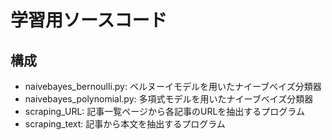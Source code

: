 # 学習用ソースコード

## 構成
- naivebayes_bernoulli.py: ベルヌーイモデルを用いたナイーブベイズ分類器
- naivebayes_polynomial.py: 多項式モデルを用いたナイーブベイズ分類器
- scraping_URL: 記事一覧ページから各記事のURLを抽出するプログラム
- scraping_text: 記事から本文を抽出するプログラム
